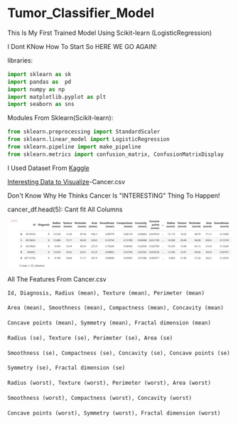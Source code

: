 # Tumor_Classifier_Model
This Is My First Trained Model Using Scikit-learn (LogisticRegression)


I Dont KNow How To Start So HERE WE GO AGAIN!

libraries:

```python
import sklearn as sk
import pandas as  pd
import numpy as np
import matplotlib.pyplot as plt
import seaborn as sns
```

Modules From Sklearn(Scikit-learn):

```python
from sklearn.preprocessing import StandardScaler
from sklearn.linear_model import LogisticRegression
from sklearn.pipeline import make_pipeline
from sklearn.metrics import confusion_matrix, ConfusionMatrixDisplay
```

I Used Dataset From [Kaggle](https://www.kaggle.com)

[Interesting Data to Visualize](https://www.kaggle.com/datasets/alexisbcook/data-for-datavis?select=cancer.csv)-Cancer.csv

Don't Know Why He Thinks Cancer Is "INTERESTING" Thing To Happen!

cancer_df.head(5): Cant fit All Columns

![Check The ScreenShot Folder, If Not Loaded](ScreenShot/Cancer.head().png)


All The Features From Cancer.csv
```python
Id, Diagnosis, Radius (mean), Texture (mean), Perimeter (mean)

Area (mean), Smoothness (mean), Compactness (mean), Concavity (mean)

Concave points (mean), Symmetry (mean), Fractal dimension (mean)

Radius (se), Texture (se), Perimeter (se), Area (se)

Smoothness (se), Compactness (se), Concavity (se), Concave points (se)

Symmetry (se), Fractal dimension (se)

Radius (worst), Texture (worst), Perimeter (worst), Area (worst)

Smoothness (worst), Compactness (worst), Concavity (worst)

Concave points (worst), Symmetry (worst), Fractal dimension (worst)
```

